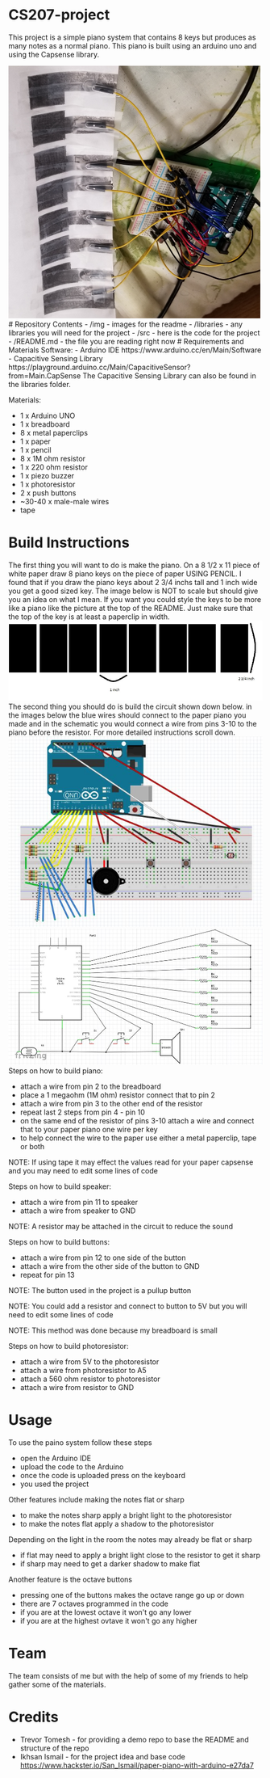 # CS207-project
This project is a simple piano system that contains 8 keys but produces as many notes as a normal piano. This piano is built using an arduino uno and using the Capsense library.

<img src=https://github.com/weaselsanddragon/CS207-project/blob/master/img/project.jpg width="500" height="500">
# Repository Contents
- /img - images for the readme
- /libraries - any libraries you will need for the project
- /src - here is the code for the project
- /README.md - the file you are reading right now
# Requirements and Materials
Software:
- Arduino IDE https://www.arduino.cc/en/Main/Software
- Capacitive Sensing Library https://playground.arduino.cc/Main/CapacitiveSensor?from=Main.CapSense
The Capacitive Sensing Library can also be found in the libraries folder.

Materials:
- 1 x Arduino UNO
- 1 x breadboard
- 8 x metal paperclips
- 1 x paper
- 1 x pencil
- 8 x 1M ohm resistor
- 1 x 220 ohm resistor
- 1 x piezo buzzer
- 1 x photoresistor
- 2 x push buttons
- ~30-40 x male-male wires
- tape
# Build Instructions
The first thing you will want to do is make the piano. On a 8 1/2 x 11 piece of white paper draw 8 piano keys on the piece of paper USING PENCIL. I found that if you draw the piano keys about 2 3/4 inchs tall and 1 inch wide you get a good sized key. The image below is NOT to scale but should give you an idea on what I mean. If you want you could style the keys to be more like a piano like the picture at the top of the README. Just make sure that the top of the key is at least a paperclip in width.
![image of rough piano](https://github.com/weaselsanddragon/CS207-project/blob/master/img/rough%20keyboard.jpg)
The second thing you should do is build the circuit shown down below. in the images below the blue wires should connect to the paper piano you made and in the schematic you would connect a wire from pins 3-10 to the piano before the resistor. For more detailed instructions scroll down.
![image of arduino](https://github.com/weaselsanddragon/CS207-project/blob/master/img/diagram.JPG)
![image of schematic](https://github.com/weaselsanddragon/CS207-project/blob/master/img/diagram2.JPG)
Steps on how to build piano:
- attach a wire from pin 2 to the breadboard
- place a 1 megaohm (1M ohm) resistor connect that to pin 2
- attach a wire from pin 3 to the other end of the resistor
- repeat last 2 steps from pin 4 - pin 10
- on the same end of the resistor of pins 3-10 attach a wire and connect that to your paper piano one wire per key
- to help connect the wire to the paper use either a metal paperclip, tape or both

NOTE: If using tape it may effect the values read for your paper capsense and you may need to edit some lines of code

Steps on how to build speaker:
- attach a wire from pin 11 to speaker
- attach a wire from speaker to GND

NOTE: A resistor may be attached in the circuit to reduce the sound

Steps on how to build buttons:
- attach a wire from pin 12 to one side of the button
- attach a wire from the other side of the button to GND
- repeat for pin 13

NOTE: The button used in the project is a pullup button

NOTE: You could add a resistor and connect to button to 5V but you will need to edit some lines of code

NOTE: This method was done because my breadboard is small

Steps on how to build photoresistor:
- attach a wire from 5V to the photoresistor
- attach a wire from photoresistor to A5
- attach a 560 ohm resistor to photoresistor
- attach a wire from resistor to GND

# Usage
To use the paino system follow these steps
- open the Arduino IDE
- upload the code to the Arduino
- once the code is uploaded press on the keyboard
- you used the project

Other features include making the notes flat or sharp
- to make the notes sharp apply a bright light to the photoresistor
- to make the notes flat apply a shadow to the photoresistor

Depending on the light in the room the notes may already be flat or sharp
- if flat may need to apply a bright light close to the resistor to get it sharp
- if sharp may need to get a darker shadow to make flat

Another feature is the octave buttons
- pressing one of the buttons makes the octave range go up or down
- there are 7 octaves programmed in the code
- if you are at the lowest octave it won't go any lower
- if you are at the highest ovtave it won't go any higher
# Team
The team consists of me but with the help of some of my friends to help gather some of the materials.
# Credits
- Trevor Tomesh - for providing a demo repo to base the README and structure of the repo
- Ikhsan Ismail - for the project idea and base code https://www.hackster.io/San_Ismail/paper-piano-with-arduino-e27da7

